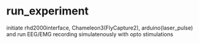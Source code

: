 # run_experiment
initiate rhd2000interface, Chameleon3(FlyCapture2), arduino(laser_pulse) and run EEG/EMG recording simulatenously with opto stimulations

